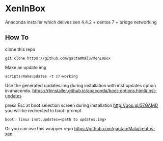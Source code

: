 # XenInBox
Anaconda installer which delives xen 4.4.2 + centos 7 + bridge networking 

## How To
clone this repo

````
git clone https://github.com/gautamMalu/XenInBox
````
Make an update img

````
scripts/makeupdates -t c7-working
````

Use the generated updates.img during installation with inst.updates option in anaconda. https://rhinstaller.github.io/anaconda/boot-options.html#inst-updates 

press Esc at boot selection screen during installation http://goo.gl/57GAMD you will be redirected to boot: prompt
````
boot: linux inst.updates=<path to updates.img>
````

Or you can use this wrapper repo https://github.com/gautamMalu/centos-xen
